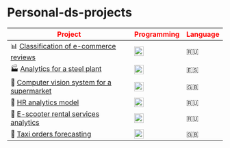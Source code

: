 # Personal-ds-projects

| <span style="color:red; font-weight:bold">Project</span> | <span style="color:red; font-weight:bold">Programming</span> | <span style="color:red; font-weight:bold">Language</span> |
|----------------------------------------------------------|------------------------------------------------------------|----------------------------------------------------------|
| 📊 [Classification of e-commerce reviews](./Classification%20of%20e-commerce%20reviews) | <img src="https://img.shields.io/badge/Jupyter-F37626?logo=jupyter&logoColor=white&style=for-the-badge" height="22"/> | 🇷🇺 |
| 🏭 [Analytics for a steel plant](./Analytics%20for%20a%20steel%20plant) | <img src="https://img.shields.io/badge/Jupyter-F37626?logo=jupyter&logoColor=white&style=for-the-badge" height="22"/> | 🇪🇸 |
| 🛒 [Computer vision system for a supermarket](./Computer%20vision%20system%20for%20a%20supermarket) | <img src="https://img.shields.io/badge/Jupyter-F37626?logo=jupyter&logoColor=white&style=for-the-badge" height="22"/> | 🇬🇧 |
| 👥 [HR analytics model](./HR%20analytics%20model) | <img src="https://img.shields.io/badge/Jupyter-F37626?logo=jupyter&logoColor=white&style=for-the-badge" height="22"/> | 🇷🇺 |
| 🛴 [E-scooter rental services analytics](./E-scooter%20rental%20services%20analytics) | <img src="https://img.shields.io/badge/Jupyter-F37626?logo=jupyter&logoColor=white&style=for-the-badge" height="22"/> | 🇷🇺 |
| 🚖 [Taxi orders forecasting](./Taxi%20orders%20forecasting) | <img src="https://img.shields.io/badge/Jupyter-F37626?logo=jupyter&logoColor=white&style=for-the-badge" height="22"/> | 🇬🇧 |



